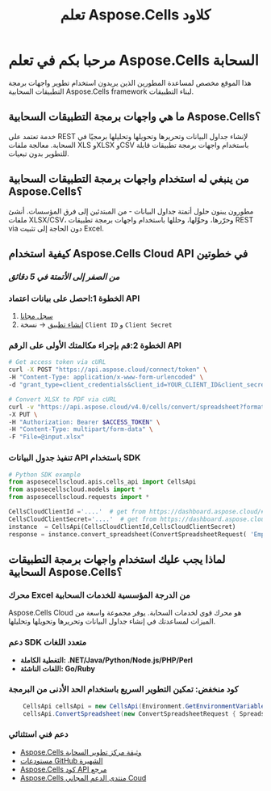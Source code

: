 ﻿---
title: تعلم Aspose.Cells كلاود
type: docs
url: /ar/learn
aliases: [/learn-aspose-cells-cloud]
linktitle: لير
description: مرحبا بكم في تعلم Aspose.Cells السحابة
weight: 15
kwords: Excel، Office السحابة، REST API، جدول بيانات، PDF، CSV، Json، Markdown، مرحبًا بك في تعلم Aspose.Cells السحابة
---
# مرحبا بكم في تعلم Aspose.Cells السحابة

هذا الموقع مخصص لمساعدة المطورين الذين يريدون استخدام تطوير واجهات برمجة التطبيقات السحابية Aspose.Cells framework لبناء التطبيقات.

## ما هي واجهات برمجة التطبيقات السحابية Aspose.Cells؟

خدمة تعتمد على REST لإنشاء جداول البيانات وتحريرها وتحويلها وتحليلها برمجيًا في السحابة. معالجة ملفات XLS وXLSX وCSV باستخدام واجهات برمجة تطبيقات قابلة للتطوير بدون تبعيات.

## من ينبغي له استخدام واجهات برمجة التطبيقات السحابية Aspose.Cells؟

مطورون يبنون حلول أتمتة جداول البيانات - من المبتدئين إلى فرق المؤسسات. أنشئ ملفات XLSX/CSV، وحرّرها، وحوِّلها، وحللها باستخدام واجهات برمجة تطبيقات REST via دون الحاجة إلى تثبيت Excel.

## **كيفية استخدام Aspose.Cells Cloud API في خطوتين**

### *من الصفر إلى الأتمتة في 5 دقائق*

###  الخطوة 1:**احصل على بيانات اعتماد API**

1. [سجل مجانا](https://dashboard.aspose.cloud/signup)  
2. [إنشاء تطبيق](https://dashboard.aspose.cloud/applications) → نسخة `Client ID` و `Client Secret`  

###  الخطوة 2:**قم بإجراء مكالمتك الأولى على الرقم API**

```bash
# Get access token via cURL
curl -X POST "https://api.aspose.cloud/connect/token" \
-H "Content-Type: application/x-www-form-urlencoded" \
-d "grant_type=client_credentials&client_id=YOUR_CLIENT_ID&client_secret=YOUR_CLIENT_SECRET"

# Convert XLSX to PDF via cURL
curl -v "https://api.aspose.cloud/v4.0/cells/convert/spreadsheet?format=PDF" \
-X PUT \
-H "Authorization: Bearer $ACCESS_TOKEN" \
-H "Content-Type: multipart/form-data" \
-F "File=@input.xlsx"
```

### **تنفيذ جدول البيانات API باستخدام SDK**

```python
# Python SDK example
from asposecellscloud.apis.cells_api import CellsApi
from asposecellscloud.models import *
from asposecellscloud.requests import *

CellsCloudClientId ='....'  # get from https://dashboard.aspose.cloud/#/applications
CellsCloudClientSecret='....'  # get from https://dashboard.aspose.cloud/#/applications
instance  = CellsApi(CellsCloudClientId,CellsCloudClientSecret)
response = instance.convert_spreadsheet(ConvertSpreadsheetRequest( 'EmployeeSalesSummary.xlsx', 'pdf') , local_outpath = "EmployeeSalesSummary.pdf")

```

## لماذا يجب عليك استخدام واجهات برمجة التطبيقات السحابية Aspose.Cells؟

### محرك Excel من الدرجة المؤسسية للخدمات السحابية

Aspose.Cells Cloud هو محرك قوي لخدمات السحابة. يوفر مجموعة واسعة من الميزات لمساعدتك في إنشاء جداول البيانات وتحريرها وتحويلها وتحليلها.

### دعم SDK متعدد اللغات

- **التغطية الكاملة: .NET/Java/Python/Node.js/PHP/Perl**
- **اللغات الناشئة: Go/Ruby**

### كود منخفض: تمكين التطوير السريع باستخدام الحد الأدنى من البرمجة

```C#
    CellsApi cellsApi = new CellsApi(Environment.GetEnvironmentVariable("CellsCloudClientId"), Environment.GetEnvironmentVariable("CellsCloudClientSecret"));
    cellsApi.ConvertSpreadsheet(new ConvertSpreadsheetRequest { Spreadsheet = "EmployeeSalesSummary.xlsx", format = "pdf" }, "EmployeeSalesSummary.pdf");
```

### دعم فني استثنائي

- [Aspose.Cells وثيقة مركز تطوير السحابة](https://docs.aspose.cloud/cells/)
- [مستودعات GitHub الشهيرة](https://github.com/aspose-cells-cloud)
- [Aspose.Cells كود API مرجع](https://reference.aspose.cloud/cells)
- [Aspose.Cells منتدى الدعم المجاني Coud](https://forum.aspose.cloud/c/cells/7)
